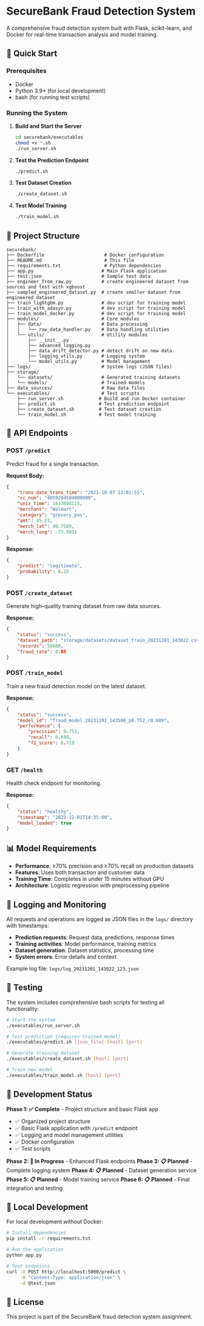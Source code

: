 # SecureBank Fraud Detection System

A comprehensive fraud detection system built with Flask, scikit-learn, and Docker for real-time transaction analysis and model training.

## 🚀 Quick Start

### Prerequisites
- Docker
- Python 3.9+ (for local development)
- bash (for running test scripts)

### Running the System

1. **Build and Start the Server**
   ```bash
   cd securebank/executables
   chmod +x *.sh
   ./run_server.sh
   ```

2. **Test the Prediction Endpoint**
   ```bash
   ./predict.sh
   ```

3. **Test Dataset Creation**
   ```bash
   ./create_dataset.sh
   ```

4. **Test Model Training**
   ```bash
   ./train_model.sh
   ```

## 📁 Project Structure

```
securebank/
├── Dockerfile                      # Docker configuration
├── README.md                       # This file
├── requirements.txt                # Python dependencies
├── app.py                         # Main Flask application
├── test.json                      # Sample test data
├── engineer_from_raw.py           # create engineered dataset from sources and test with xgboost
├── sampled_engineered_dataset.py  # create smaller dataset from engineered dataset
├── train_lightgbm.py              # dev script for training model
├── train_with_adasyn.py           # dev script for training model
├── train_model_docker.py          # dev script for training model    
├── modules/                       # Core modules
│   ├── data/                      # Data processing
│   │   └── raw_data_handler.py    # Data handling utilities
│   └── utils/                     # Utility modules
│       ├── __init__.py
│       ├── advanced_logging.py
│       ├── data_drift_detector.py # detect drift on new data.
│       ├── logging_utils.py       # Logging system
│       └── model_utils.py         # Model management
├── logs/                          # System logs (JSON files)
├── storage/
│   └── datasets/                  # Generated training datasets
│   └── models/                    # Trained models
├── data_sources/                  # Raw data files
└── executables/                   # Test scripts
    ├── run_server.sh             # Build and run Docker container
    ├── predict.sh                # Test prediction endpoint
    ├── create_dataset.sh         # Test dataset creation
    └── train_model.sh            # Test model training
```

## 🔌 API Endpoints

### POST `/predict`
Predict fraud for a single transaction.

**Request Body:**
```json
{
    "trans_date_trans_time": "2021-10-07 12:01:55",
    "cc_num": "4059294504000000", 
    "unix_time": 1633608115,
    "merchant": "Walmart",
    "category": "grocery_pos",
    "amt": 45.23,
    "merch_lat": 40.7589,
    "merch_long": -73.9851
}
```

**Response:**
```json
{
    "predict": "legitimate",
    "probability": 0.15
}
```

### POST `/create_dataset`
Generate high-quality training dataset from raw data sources.

**Response:**
```json
{
    "status": "success",
    "dataset_path": "storage/datasets/dataset_train_20231201_143022.csv",
    "records": 50000,
    "fraud_rate": 0.05
}
```

### POST `/train_model`
Train a new fraud detection model on the latest dataset.

**Response:**
```json
{
    "status": "success",
    "model_id": "fraud_model_20231201_143500_p0.752_r0.689",
    "performance": {
        "precision": 0.752,
        "recall": 0.689,
        "f1_score": 0.719
    }
}
```

### GET `/health`
Health check endpoint for monitoring.

**Response:**
```json
{
    "status": "healthy",
    "timestamp": "2023-12-01T14:35:00",
    "model_loaded": true
}
```

## 📊 Model Requirements

- **Performance**: ≥70% precision and ≥70% recall on production datasets
- **Features**: Uses both transaction and customer data
- **Training Time**: Completes in under 15 minutes without GPU
- **Architecture**: Logistic regression with preprocessing pipeline

## 📝 Logging and Monitoring

All requests and operations are logged as JSON files in the `logs/` directory with timestamps:

- **Prediction requests**: Request data, predictions, response times
- **Training activities**: Model performance, training metrics
- **Dataset generation**: Dataset statistics, processing time
- **System errors**: Error details and context

Example log file: `logs/log_20231201_143022_123.json`

## 🧪 Testing

The system includes comprehensive bash scripts for testing all functionality:

```bash
# Start the system
./executables/run_server.sh

# Test prediction (requires trained model)
./executables/predict.sh [json_file] [host] [port]

# Generate training dataset
./executables/create_dataset.sh [host] [port] 

# Train new model
./executables/train_model.sh [host] [port]
```

## 🐛 Development Status

**Phase 1: ✅ Complete** - Project structure and basic Flask app
- ✅ Organized project structure
- ✅ Basic Flask application with `/predict` endpoint
- ✅ Logging and model management utilities
- ✅ Docker configuration
- ✅ Test scripts

**Phase 2: 🚧 In Progress** - Enhanced Flask endpoints
**Phase 3: 📋 Planned** - Complete logging system
**Phase 4: 📋 Planned** - Dataset generation service  
**Phase 5: 📋 Planned** - Model training service
**Phase 6: 📋 Planned** - Final integration and testing

## 🔧 Local Development

For local development without Docker:

```bash
# Install dependencies
pip install -r requirements.txt

# Run the application
python app.py

# Test endpoints
curl -X POST http://localhost:5000/predict \
     -H "Content-Type: application/json" \
     -d @test.json
```

## 📄 License

This project is part of the SecureBank fraud detection system assignment.